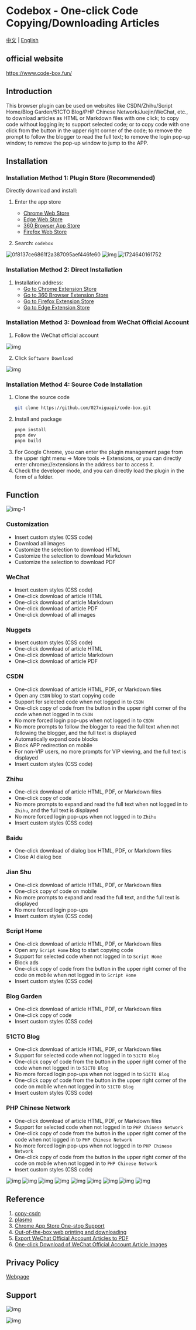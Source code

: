 # Codebox - One-click Code Copying/Downloading Articles

[中文](README.md) | [English](README_EN.md)

## official website

https://www.code-box.fun/

## Introduction

This browser plugin can be used on websites like CSDN/Zhihu/Script Home/Blog Garden/51CTO Blog/PHP Chinese Network/Juejin/WeChat, etc., to download articles as HTML or Markdown files with one click; to copy code without logging in; to support selected code; or to copy code with one click from the button in the upper right corner of the code; to remove the prompt to follow the blogger to read the full text; to remove the login pop-up window; to remove the pop-up window to jump to the APP.

## Installation

### Installation Method 1: Plugin Store (Recommended)

Directly download and install:
1. Enter the app store
    - [Chrome Web Store](https://chrome.google.com/webstore/category/extensions?hl=zh-CN)
    - [Edge Web Store](https://microsoftedge.microsoft.com/addons/Microsoft-Edge-Extensions-Home?hl=zh-CN)
    - [360 Browser App Store](https://ext.se.360.cn/#/extension-detail?id=acnnhjllgegbndgknlliobjlekgilbdf)
    - [Firefox Web Store](https://addons.mozilla.org/zh-CN/firefox/)

2. Search: `codebox`

![0f8137ce6861f2a387095aef446fe60](https://raw.githubusercontent.com/027xiguapi/code-box/main/public/webstore/0f8137ce6861f2a387095aef446fe60.png)
![img](https://raw.githubusercontent.com/027xiguapi/code-box/main/public/webstore/img.png)
![1724640161752](https://raw.githubusercontent.com/027xiguapi/code-box/main/public/webstore/1724640161752.jpg)

### Installation Method 2: Direct Installation

1. Installation address:
    - [Go to Chrome Extension Store](https://chrome.google.com/webstore/detail/acnnhjllgegbndgknlliobjlekgilbdf)
    - [Go to 360 Browser Extension Store](https://ext.se.360.cn/#/extension-detail?id=acnnhjllgegbndgknlliobjlekgilbdf)
    - [Go to Firefox Extension Store](https://addons.mozilla.org/zh-CN/firefox/addon/code-box/)
    - [Go to Edge Extension Store](https://microsoftedge.microsoft.com/addons/detail/code-box/cfpdbfmncaampihkmejogihjkenkonbn)

### Installation Method 3: Download from WeChat Official Account

1. Follow the WeChat official account

![img](https://raw.githubusercontent.com/027xiguapi/code-box/main/public/wx/qrcode_wx.jpg)

2. Click `Software Download`

![img](https://raw.githubusercontent.com/027xiguapi/code-box/main/public/wx/download.jpg)

### Installation Method 4: Source Code Installation

1. Clone the source code
   ```sh
   git clone https://github.com/027xiguapi/code-box.git
   ```
2. Install and package
   ```sh
   pnpm install
   pnpm dev
   pnpm build
   ```
3. For Google Chrome, you can enter the plugin management page from the upper right menu -> More tools -> Extensions, or you can directly enter chrome://extensions in the address bar to access it.
4. Check the developer mode, and you can directly load the plugin in the form of a folder.

## Function

![img-1](https://raw.githubusercontent.com/027xiguapi/code-box/main/public/config.jpg)

### Customization

- Insert custom styles (CSS code)
- Download all images
- Customize the selection to download HTML
- Customize the selection to download Markdown
- Customize the selection to download PDF

### WeChat

- Insert custom styles (CSS code)
- One-click download of article HTML
- One-click download of article Markdown
- One-click download of article PDF
- One-click download of all images

### Nuggets

- Insert custom styles (CSS code)
- One-click download of article HTML
- One-click download of article Markdown
- One-click download of article PDF

### CSDN

- One-click download of article HTML, PDF, or Markdown files
- Open any `CSDN` blog to start copying code
- Support for selected code when not logged in to `CSDN`
- One-click copy of code from the button in the upper right corner of the code when not logged in to `CSDN`
- No more forced login pop-ups when not logged in to `CSDN`
- No more prompts to follow the blogger to read the full text when not following the blogger, and the full text is displayed
- Automatically expand code blocks
- Block APP redirection on mobile
- For non-VIP users, no more prompts for VIP viewing, and the full text is displayed
- Insert custom styles (CSS code)

### Zhihu

- One-click download of article HTML, PDF, or Markdown files
- One-click copy of code
- No more prompts to expand and read the full text when not logged in to `Zhihu`, and the full text is displayed
- No more forced login pop-ups when not logged in to `Zhihu`
- Insert custom styles (CSS code)

### Baidu

- One-click download of dialog box HTML, PDF, or Markdown files
- Close AI dialog box

### Jian Shu

- One-click download of article HTML, PDF, or Markdown files
- One-click copy of code on mobile
- No more prompts to expand and read the full text, and the full text is displayed
- No more forced login pop-ups
- Insert custom styles (CSS code)

### Script Home

- One-click download of article HTML, PDF, or Markdown files
- Open any `Script Home` blog to start copying code
- Support for selected code when not logged in to `Script Home`
- Block ads
- One-click copy of code from the button in the upper right corner of the code on mobile when not logged in to `Script Home`
- Insert custom styles (CSS code)

### Blog Garden

- One-click download of article HTML, PDF, or Markdown files
- One-click copy of code
- Insert custom styles (CSS code)

### 51CTO Blog

- One-click download of article HTML, PDF, or Markdown files
- Support for selected code when not logged in to `51CTO Blog`
- One-click copy of code from the button in the upper right corner of the code when not logged in to `51CTO Blog`
- No more forced login pop-ups when not logged in to `51CTO Blog`
- One-click copy of code from the button in the upper right corner of the code on mobile when not logged in to `51CTO Blog`
- Insert custom styles (CSS code)

### PHP Chinese Network

- One-click download of article HTML, PDF, or Markdown files
- Support for selected code when not logged in to `PHP Chinese Network`
- One-click copy of code from the button in the upper right corner of the code when not logged in to `PHP Chinese Network`
- No more forced login pop-ups when not logged in to `PHP Chinese Network`
- One-click copy of code from the button in the upper right corner of the code on mobile when not logged in to `PHP Chinese Network`
- Insert custom styles (CSS code)

![img](https://raw.githubusercontent.com/027xiguapi/code-box/main/public/8.png)
![img](https://raw.githubusercontent.com/027xiguapi/code-box/main/public/1.jpg)
![img](https://raw.githubusercontent.com/027xiguapi/code-box/main/public/2.png)
![img](https://raw.githubusercontent.com/027xiguapi/code-box/main/public/3.jpg)
![img](https://raw.githubusercontent.com/027xiguapi/code-box/main/public/4.jpg)
![img](https://raw.githubusercontent.com/027xiguapi/code-box/main/public/5.jpg)
![img](https://raw.githubusercontent.com/027xiguapi/code-box/main/public/6.jpg)
![img](https://raw.githubusercontent.com/027xiguapi/code-box/main/public/7.jpg)
![img](https://raw.githubusercontent.com/027xiguapi/code-box/main/public/1723096379951.jpg)

## Reference

1. [copy-csdn](https://github.com/openHacking/copy-csdn)
2. [plasmo](https://github.com/PlasmoHQ/plasmo)
3. [Chrome App Store One-stop Support](https://support.google.com/chrome_webstore/contact/one_stop_support)
4. [Out-of-the-box web printing and downloading](https://juejin.cn/post/7412672713376497727)
5. [Export WeChat Official Account Articles to PDF](https://greasyfork.org/en/scripts/510683-%E5%AF%BC%E5%87%BA%E5%BE%AE%E4%BF%A1%E5%85%AC%E4%BC%97%E5%8F%B7%E6%96%87%E7%AB%A0%E4%B8%BApdf/code)
6. [One-click Download of WeChat Official Account Article Images](https://greasyfork.org/zh-CN/scripts/40583-%E5%BE%AE%E4%BF%A1%E5%85%AC%E4%BC%97%E5%8F%B7%E6%8E%A8%E6%96%87%E5%9B%BE%E7%89%87%E4%B8%80%E9%94%AE%E4%B8%8B%E8%BD%BD/code)

## Privacy Policy

[Webpage](https://027xiguapi.github.io/code-box/privacy-policy.html)

## Support

![img](https://raw.githubusercontent.com/027xiguapi/code-box/main/public/wx/qrcode_wx.jpg)

![img](https://github.com/027xiguapi/code-box/blob/main/public/wx/u_wx.jpg)